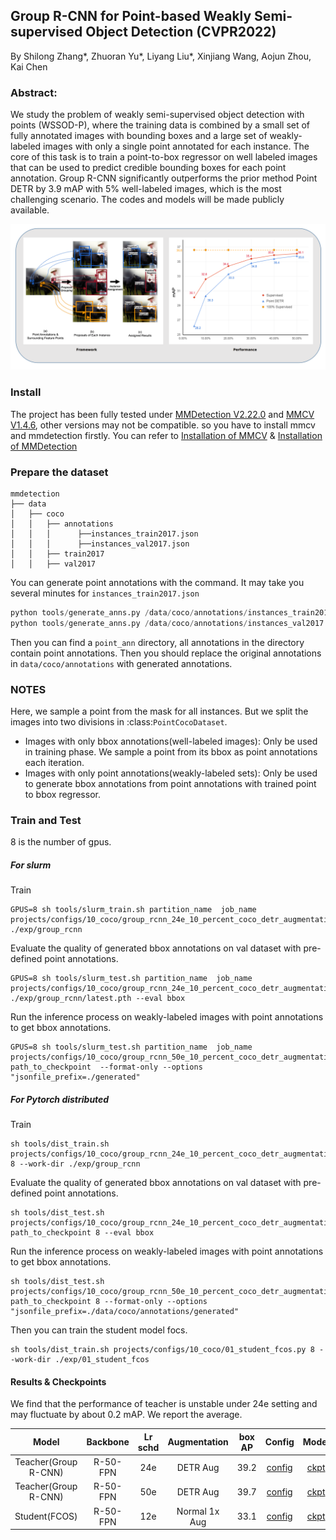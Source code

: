 ## Group R-CNN for Point-based Weakly Semi-supervised Object Detection (CVPR2022)

By Shilong Zhang*, Zhuoran Yu*, Liyang Liu*, Xinjiang Wang, Aojun Zhou, Kai Chen
### Abstract:
We study the problem of weakly semi-supervised object
detection with points (WSSOD-P), where the training data
is combined by a small set of fully annotated images with
bounding boxes and a large set of weakly-labeled images
with only a single point annotated for each instance. The
core of this task is to train a point-to-box regressor on well
labeled images that can be used to predict credible bounding boxes for each point annotation.
Group R-CNN significantly outperforms the prior
method Point DETR by 3.9 mAP with 5% well-labeled images, which is the most challenging scenario. The codes
and models will be made publicly available.


![](./figs/grouprcnn.png)


### Install
The project has been fully tested under [MMDetection V2.22.0](https://github.com/open-mmlab/mmdetection/releases/tag/v2.22.0) and [MMCV V1.4.6](https://github.com/open-mmlab/mmcv/releases/tag/v1.4.6), other versions may not be compatible. so you have to install mmcv and mmdetection firstly.
You can refer to [Installation of MMCV](https://github.com/open-mmlab/mmcv) & [Installation of MMDetection](https://mmdetection.readthedocs.io/en/v2.18.1/get_started.html#installation)

### Prepare the dataset

```text
mmdetection
├── data
│   ├── coco
│   │   ├── annotations
│   │   │      ├──instances_train2017.json
│   │   │      ├──instances_val2017.json
│   │   ├── train2017
│   │   ├── val2017
```

You can generate point annotations with the command. It may take you several minutes for `instances_train2017.json`
```python
python tools/generate_anns.py /data/coco/annotations/instances_train2017.json
python tools/generate_anns.py /data/coco/annotations/instances_val2017.json
```
Then you can find a `point_ann` directory, all annotations in the directory contain point annotations. Then you should replace the original annotations in `data/coco/annotations` with generated annotations.

### NOTES
Here, we sample a point from the mask for all instances. But we split the images into two divisions in :class:`PointCocoDataset`.
- Images with only bbox annotations(well-labeled images): Only be used in training phase. We sample a point from its bbox
as point annotations each iteration.
- Images with only point annotations(weakly-labeled sets): Only be used to generate bbox annotations from point annotations with trained point to bbox regressor.
### Train and Test
8 is the number of gpus.
##### For slurm

Train
```shell
GPUS=8 sh tools/slurm_train.sh partition_name  job_name projects/configs/10_coco/group_rcnn_24e_10_percent_coco_detr_augmentation.py  ./exp/group_rcnn
```
Evaluate the quality of generated bbox annotations on val dataset with pre-defined point annotations.
```shell
GPUS=8 sh tools/slurm_test.sh partition_name  job_name projects/configs/10_coco/group_rcnn_24e_10_percent_coco_detr_augmentation.py ./exp/group_rcnn/latest.pth --eval bbox
```
Run the inference process on weakly-labeled images with point annotations to get bbox annotations.
```shell
GPUS=8 sh tools/slurm_test.sh partition_name  job_name  projects/configs/10_coco/group_rcnn_50e_10_percent_coco_detr_augmentation.py   path_to_checkpoint  --format-only --options  "jsonfile_prefix=./generated"
```
##### For Pytorch distributed

Train
```shell
sh tools/dist_train.sh projects/configs/10_coco/group_rcnn_24e_10_percent_coco_detr_augmentation.py 8 --work-dir ./exp/group_rcnn
```
Evaluate the quality of generated bbox annotations on val dataset with pre-defined point annotations.
```shell
sh tools/dist_test.sh  projects/configs/10_coco/group_rcnn_24e_10_percent_coco_detr_augmentation.py  path_to_checkpoint 8 --eval bbox
```

Run the inference process on weakly-labeled images with point annotations to get bbox annotations.
```shell
sh tools/dist_test.sh  projects/configs/10_coco/group_rcnn_50e_10_percent_coco_detr_augmentation.py   path_to_checkpoint 8 --format-only --options  "jsonfile_prefix=./data/coco/annotations/generated"
```
Then you can train the student model focs.
```shell
sh tools/dist_train.sh projects/configs/10_coco/01_student_fcos.py 8 --work-dir ./exp/01_student_fcos
```

#### Results & Checkpoints
We find that the performance of teacher is unstable under 24e setting and may fluctuate by about 0.2 mAP. We report the average.

| Model | Backbone | Lr schd | Augmentation | box AP | Config | Model | log |Generated Annotations |
| :----: | :------: | :-----: | :----: | :------: |:------: |:------: |:------: |:------: |
| Teacher(Group R-CNN) | R-50-FPN |   24e  | DETR Aug| 39.2 | [config](https://github.com/jshilong/GroupRCNN/tree/main/projects/configs/10_coco/group_rcnn_24e_10_percent_coco_detr_augmentation.py)  | [ckpt](https://drive.google.com/file/d/18czpIJcKOgp8T7wE693WZEj1kbUUsaMA/view?usp=sharing) | [log](https://drive.google.com/file/d/14n09FOv3bSVLf_aYGpucYI4_Q8eJUczP/view?usp=sharing) | -
| Teacher(Group R-CNN) | R-50-FPN |  50e  | DETR Aug|39.7| [config](https://github.com/jshilong/GroupRCNN/tree/main/projects/configs/10_coco/group_rcnn_50e_10_percent_coco_detr_augmentation.py) | [ckpt](https://drive.google.com/file/d/18czpIJcKOgp8T7wE693WZEj1kbUUsaMA/view?usp=sharing) | [log](https://drive.google.com/file/d/14n09FOv3bSVLf_aYGpucYI4_Q8eJUczP/view?usp=sharing) | [generated.bbox.json](https://drive.google.com/file/d/1hyTgWRXuCUCRcPEgsqU-0eGVqDDdw7-b/view?usp=sharing)
| Student(FCOS) | R-50-FPN | 12e |Normal 1x Aug|  33.1| [config](https://github.com/jshilong/GroupRCNN/tree/main/projects/configs/10_coco/01_student_fcos.py) | [ckpt](https://drive.google.com/file/d/1F8vQ7hp69T3xs51lb6dKxaxB8QsG-H5T/view?usp=sharing) | [log](https://drive.google.com/file/d/1LHbp5LBQEQoFtC5z7qwVIhsHHlX6LDlM/view?usp=sharing) | -
